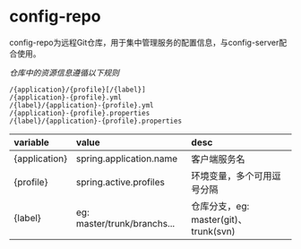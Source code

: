 # config-repo
config-repo为远程Git仓库，用于集中管理服务的配置信息，与config-server配合使用。

_仓库中的资源信息遵循以下规则_  

``` 
/{application}/{profile}[/{label}]
/{application}-{profile}.yml
/{label}/{application}-{profile}.yml
/{application}-{profile}.properties
/{label}/{application}-{profile}.properties
```

| variable | value | desc |  
| :--- | :--- | :--- |   
| {application} | spring.application.name | 客户端服务名 |  
| {profile} | spring.active.profiles | 环境变量，多个可用逗号分隔 | 
| {label} | eg: master/trunk/branchs... | 仓库分支，eg: master(git)、trunk(svn) |  